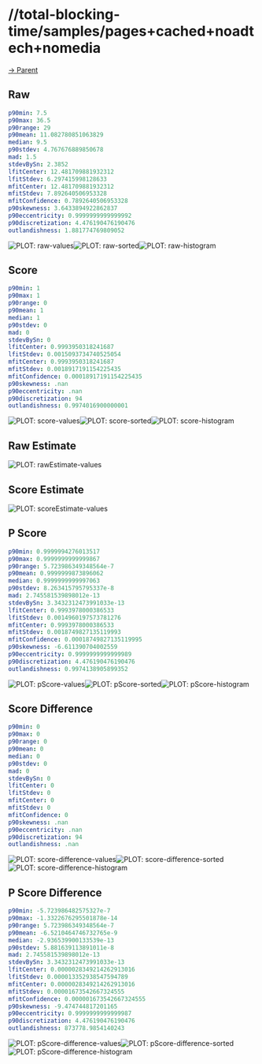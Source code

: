 
# //total-blocking-time/samples/pages+cached+noadtech+nomedia

[→ Parent](../..)


## Raw


```yaml
p90min: 7.5
p90max: 36.5
p90range: 29
p90mean: 11.082780851063829
median: 9.5
p90stdev: 4.767676889850678
mad: 1.5
stdevBySn: 2.3852
lfitCenter: 12.481709881932312
lfitStdev: 6.297415998128633
mfitCenter: 12.481709881932312
mfitStdev: 7.892640506953328
mfitConfidence: 0.7892640506953328
p90skewness: 3.6433894922862837
p90eccentricity: 0.9999999999999992
p90discretization: 4.476190476190476
outlandishness: 1.881774769809052

```

![PLOT: raw-values](./raw/values.svg)![PLOT: raw-sorted](./raw/sorted.svg)![PLOT: raw-histogram](./raw/histogram.svg)
## Score


```yaml
p90min: 1
p90max: 1
p90range: 0
p90mean: 1
median: 1
p90stdev: 0
mad: 0
stdevBySn: 0
lfitCenter: 0.9993950318241687
lfitStdev: 0.0015093734740525054
mfitCenter: 0.9993950318241687
mfitStdev: 0.0018917191154225435
mfitConfidence: 0.00018917191154225435
p90skewness: .nan
p90eccentricity: .nan
p90discretization: 94
outlandishness: 0.9974016900000001

```

![PLOT: score-values](./score/values.svg)![PLOT: score-sorted](./score/sorted.svg)![PLOT: score-histogram](./score/histogram.svg)
## Raw Estimate

![PLOT: rawEstimate-values](./rawEstimate/values.svg)
## Score Estimate

![PLOT: scoreEstimate-values](./scoreEstimate/values.svg)
## P Score


```yaml
p90min: 0.9999994276013517
p90max: 0.9999999999999867
p90range: 5.723986349348564e-7
p90mean: 0.9999999873896062
median: 0.9999999999997063
p90stdev: 8.263415795795337e-8
mad: 2.745581539898012e-13
stdevBySn: 3.3432312473991033e-13
lfitCenter: 0.9993978000386533
lfitStdev: 0.0014960197573781276
mfitCenter: 0.9993978000386533
mfitStdev: 0.0018749827135119993
mfitConfidence: 0.00018749827135119995
p90skewness: -6.611390704002559
p90eccentricity: 0.9999999999999989
p90discretization: 4.476190476190476
outlandishness: 0.9974138905899352

```

![PLOT: pScore-values](./pScore/values.svg)![PLOT: pScore-sorted](./pScore/sorted.svg)![PLOT: pScore-histogram](./pScore/histogram.svg)
## Score Difference


```yaml
p90min: 0
p90max: 0
p90range: 0
p90mean: 0
median: 0
p90stdev: 0
mad: 0
stdevBySn: 0
lfitCenter: 0
lfitStdev: 0
mfitCenter: 0
mfitStdev: 0
mfitConfidence: 0
p90skewness: .nan
p90eccentricity: .nan
p90discretization: 94
outlandishness: .nan

```

![PLOT: score-difference-values](./score-difference/values.svg)![PLOT: score-difference-sorted](./score-difference/sorted.svg)![PLOT: score-difference-histogram](./score-difference/histogram.svg)
## P Score Difference


```yaml
p90min: -5.723986482575327e-7
p90max: -1.3322676295501878e-14
p90range: 5.723986349348564e-7
p90mean: -6.5210464746732765e-9
median: -2.936539900133539e-13
p90stdev: 5.881639113891011e-8
mad: 2.745581539898012e-13
stdevBySn: 3.3432312473991033e-13
lfitCenter: 0.0000028349214262913016
lfitStdev: 0.000013352938547594789
mfitCenter: 0.0000028349214262913016
mfitStdev: 0.00001673542667324555
mfitConfidence: 0.000001673542667324555
p90skewness: -9.474744817201165
p90eccentricity: 0.9999999999999987
p90discretization: 4.476190476190476
outlandishness: 873778.9854140243

```

![PLOT: pScore-difference-values](./pScore-difference/values.svg)![PLOT: pScore-difference-sorted](./pScore-difference/sorted.svg)![PLOT: pScore-difference-histogram](./pScore-difference/histogram.svg)
